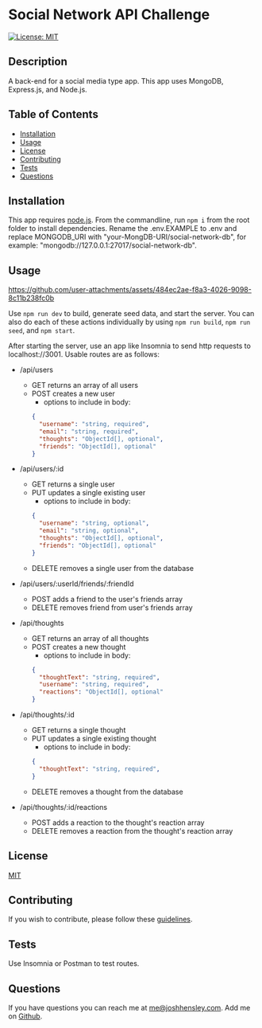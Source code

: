 # Social Network API Challenge

[![License: MIT](https://img.shields.io/badge/License-MIT-yellow.svg)](https://opensource.org/licenses/MIT)

## Description

A back-end for a social media type app.  This app uses MongoDB, Express.js, and Node.js.

## Table of Contents


* [Installation](#Installation)
* [Usage](#Usage)
* [License](#License)
* [Contributing](#Contributing)
* [Tests](#Tests)
* [Questions](#Questions)
 

## <a name="Installation"></a>Installation

This app requires [node.js](https://nodejs.org/en/download/prebuilt-installer). From the commandline,  run `npm i` from the root folder to install dependencies. Rename the .env.EXAMPLE to .env and replace MONGODB_URI with "your-MongDB-URI/social-network-db", for example: "mongodb://127.0.0.1:27017/social-network-db".

## <a name="Usage"></a>Usage

https://github.com/user-attachments/assets/484ec2ae-f8a3-4026-9098-8c11b238fc0b

Use `npm run dev` to build, generate seed data, and start the server. You can also do each of these actions individually by using `npm run build`, `npm run seed`, and `npm start`.

After starting the server, use an app like Insomnia to send http requests to localhost://3001.  Usable routes are as follows:

* /api/users
  - GET returns an array of all users
  - POST creates a new user
    + options to include in body:
    ```json
    {
      "username": "string, required",
      "email": "string, required",
      "thoughts": "ObjectId[], optional",
      "friends": "ObjectId[], optional"
    }
    ```

* /api/users/:id
  - GET returns a single user
  - PUT updates a single existing user
    + options to include in body:
    ```json
    {
      "username": "string, optional",
      "email": "string, optional",
      "thoughts": "ObjectId[], optional",
      "friends": "ObjectId[], optional"
    }
    ```
  - DELETE removes a single user from the database

* /api/users/:userId/friends/:friendId
  - POST adds a friend to the user's friends array
  - DELETE removes friend from user's friends array

* /api/thoughts
  - GET returns an array of all thoughts
  - POST creates a new thought
    + options to include in body:
    ```json
    {
      "thoughtText": "string, required",
      "username": "string, required",
      "reactions": "ObjectId[], optional"
    }
    ```

* /api/thoughts/:id
  - GET returns a single thought
  - PUT updates a single existing thought
    + options to include in body:
    ```json
    {
      "thoughtText": "string, required",
    }
    ```
  - DELETE removes a thought from the database

* /api/thoughts/:id/reactions
  - POST adds a reaction to the thought's reaction array
  - DELETE removes a reaction from the thought's reaction array


## <a name="license"></a>License

  [MIT](https://opensource.org/licenses/MIT)

## <a name="contributing"></a>Contributing

If you wish to contribute, please follow these [guidelines](https://www.contributor-covenant.org/version/2/1/code_of_conduct/).

## <a name="tests"></a>Tests

Use Insomnia or Postman to test routes.  

## <a name="questions"></a>Questions

If you have questions you can reach me at me@joshhensley.com. Add me on [Github](github.com/josh-hensley).

